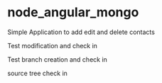 # node_angular_mongo
Simple Application to add edit and delete contacts

Test modification and check in

Test branch creation and check in

source tree check in